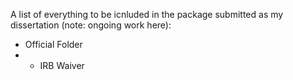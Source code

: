 A list of everything to be icnluded in the package submitted as my dissertation (note: ongoing work here):

* Official Folder
* * IRB Waiver
